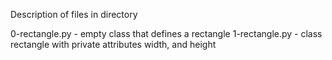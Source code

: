 Description of files in directory

0-rectangle.py - empty class that defines a rectangle
1-rectangle.py - class rectangle with private attributes width,                  and height
